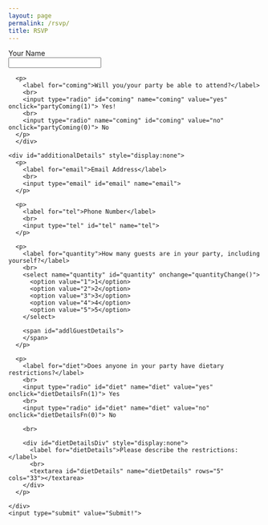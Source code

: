 ```yaml
---
layout: page
permalink: /rsvp/
title: RSVP
---
```


<head>
  <!-- Global site tag (gtag.js) - Google Analytics -->
  <script async src="https://www.googletagmanager.com/gtag/js?id=UA-140670048-1"></script>
  <script>
    window.dataLayer = window.dataLayer || [];
    function gtag(){dataLayer.push(arguments);}
    gtag('js', new Date());

    gtag('config', 'UA-140670048-1');
  </script>
</head>

<script src="/form.js"></script>

<form action="https://getform.io/f/0cff5cfd-5ab5-4d3c-8f95-50be1ec60926" method="POST" onsubmit="alert('Your RSVP has been received. Thank you.');">
    <div id="BasicInfo">
      <p>
        <label for="name">Your Name</label>
        <br>
        <input type="text" id="name" name="name">
      </p>
      
      <p>
        <label for="coming">Will you/your party be able to attend?</label>
        <br>
        <input type="radio" id="coming" name="coming" value="yes" onclick="partyComing(1)"> Yes!
        <br>
        <input type="radio" name="coming" id="coming" value="no" onclick="partyComing(0)"> No
      </p>
      </div>
    
    <div id="additionalDetails" style="display:none">
      <p>
        <label for="email">Email Address</label>
        <br>
        <input type="email" id="email" name="email">
      </p>

      <p>
        <label for="tel">Phone Number</label>
        <br>
        <input type="tel" id="tel" name="tel">
      </p>

      <p>
        <label for="quantity">How many guests are in your party, including yourself?</label>
        <br>
        <select name="quantity" id="quantity" onchange="quantityChange()">
          <option value="1">1</option>
          <option value="2">2</option>
          <option value="3">3</option>
          <option value="4">4</option>
          <option value="5">5</option>
        </select>
      
        <span id="addlGuestDetails">
        </span>
      </p>
      
      <p>      
        <label for="diet">Does anyone in your party have dietary restrictions?</label>
        <br>
        <input type="radio" id="diet" name="diet" value="yes" onclick="dietDetailsFn(1)"> Yes
        <br>
        <input type="radio" id="diet" name="diet" value="no" onclick="dietDetailsFn(0)"> No
      
        <br>
        
        <div id="dietDetailsDiv" style="display:none">
          <label for="dietDetails">Please describe the restrictions: </label>
          <br>
          <textarea id="dietDetails" name="dietDetails" rows="5" cols="33"></textarea>
        </div>
      </p>
      
    </div>
    <input type="submit" value="Submit!">

</form>